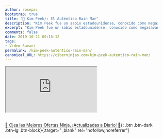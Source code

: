 ```yaml
---
author: rosepac
bootstrap: true
title: "🧠 Kim Peek/: El Auténtico Rain Man"
description: "Kim Peek fue un sabio estadounidense, conocido como megasavant, que tenía una memoria excepcional pero también experimentó dificultades sociales."
excerpt: "Kim Peek fue un sabio estadounidense, conocido como megasavant, que tenía una memoria excepcional pero también experimentó dificultades sociales."
comments: false
date: 2019-10-21 00:16:12
tags:
- Vídeo Savant
permalink: /kim-peek-autentico-rain-man/
canonical_URL: https://ciberninjas.com/kim-peek-autentico-rain-man/
---
```


<div class="embed-responsive embed-responsive-16by9">
  <iframe class="embed-responsive-item" src="https://www.youtube-nocookie.com/embed/8u51ZY2a3Sc?rel=0" allowfullscreen></iframe>
</div><br/>

[🎁 Ojea las Mejores Ofertas Ninja, ¡Actualizadas a Diario! 🛒](https://www.amazon.es/shop/cibercursos){: .btn .btn-dark .btn-lg .btn-block}{:target="_blank" rel="nofollow,noreferrer"}